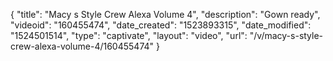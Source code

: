 {
    "title": "Macy s Style Crew Alexa Volume 4",
    "description": "Gown ready",
    "videoid": "160455474",
    "date_created": "1523893315",
    "date_modified": "1524501514",
    "type": "captivate",
    "layout": "video",
    "url": "\/v\/macy-s-style-crew-alexa-volume-4\/160455474"
}